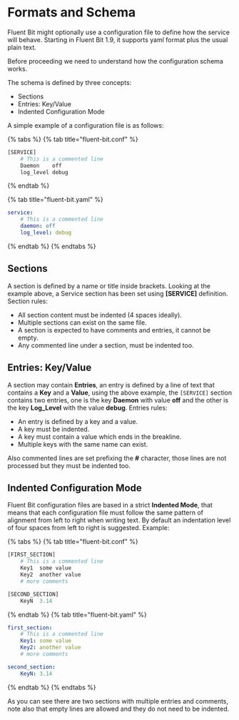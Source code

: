 # Formats and Schema

Fluent Bit might optionally use a configuration file to define how the service will behave. Starting in Fluent Bit 1.9, it supports yaml format plus the usual plain text.

Before proceeding we need to understand how the configuration schema works.

The schema is defined by three concepts:

* Sections
* Entries: Key/Value
* Indented Configuration Mode

A simple example of a configuration file is as follows:

{% tabs %}
{% tab title="fluent-bit.conf" %}

```python
[SERVICE]
    # This is a commented line
    Daemon    off
    log_level debug
```
{% endtab %}

{% tab title="fluent-bit.yaml" %}
```yaml
service:
    # This is a commented line
    daemon: off
    log_level: debug
```
{% endtab %}
{% endtabs %}

## Sections <a id="sections"></a>

A section is defined by a name or title inside brackets. Looking at the example above, a Service section has been set using **\[SERVICE\]** definition. Section rules:

* All section content must be indented \(4 spaces ideally\).
* Multiple sections can exist on the same file.
* A section is expected to have comments and entries, it cannot be empty.
* Any commented line under a section, must be indented too.

## Entries: Key/Value <a id="entries_kv"></a>

A section may contain **Entries**, an entry is defined by a line of text that contains a **Key** and a **Value**, using the above example, the `[SERVICE]` section contains two entries, one is the key **Daemon** with value **off** and the other is the key **Log\_Level** with the value **debug**. Entries rules:

* An entry is defined by a key and a value.
* A key must be indented.
* A key must contain a value which ends in the breakline.
* Multiple keys with the same name can exist.

Also commented lines are set prefixing the **\#** character, those lines are not processed but they must be indented too.

## Indented Configuration Mode <a id="indented_mode"></a>

Fluent Bit configuration files are based in a strict **Indented Mode**, that means that each configuration file must follow the same pattern of alignment from left to right when writing text. By default an indentation level of four spaces from left to right is suggested. Example:

{% tabs %}
{% tab title="fluent-bit.conf" %}
```python
[FIRST_SECTION]
    # This is a commented line
    Key1  some value
    Key2  another value
    # more comments

[SECOND_SECTION]
    KeyN  3.14
```
{% endtab %}
{% tab title="fluent-bit.yaml" %}
```yaml
first_section:
    # This is a commented line
    Key1: some value
    Key2: another value
    # more comments

second_section:
    KeyN: 3.14
```
{% endtab %}
{% endtabs %}

As you can see there are two sections with multiple entries and comments, note also that empty lines are allowed and they do not need to be indented.

